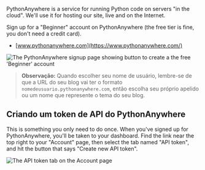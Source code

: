 PythonAnywhere is a service for running Python code on servers "in the cloud". We'll use it for hosting our site, live and on the Internet.

Sign up for a "Beginner" account on PythonAnywhere (the free tier is fine, you don't need a credit card).

* [www.pythonanywhere.com](https://www.pythonanywhere.com/)

![The PythonAnywhere signup page showing button to create a the free 'Beginner' account](../deploy/images/pythonanywhere_beginner_account_button.png)

> **Observação:** Quando escolher seu nome de usuário, lembre-se de que a URL do seu blog vai ter o formato `nomedeusuario.pythonanywhere.com`, então escolha seu próprio apelido ou um nome que represente o tema do seu blog.

## Criando um token de API do PythonAnywhere

This is something you only need to do once. When you've signed up for PythonAnywhere, you'll be taken to your dashboard. Find the link near the top right to your "Account" page, then select the tab named "API token", and hit the button that says "Create new API token".

![The API token tab on the Account page](../deploy/images/pythonanywhere_create_api_token.png)